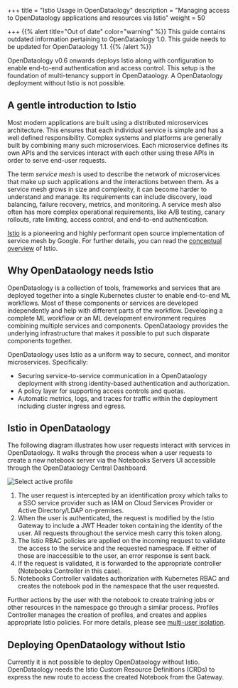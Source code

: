 +++
title = "Istio Usage in OpenDataology"
description = "Managing access to OpenDataology applications and resources via Istio"
weight = 50
                    
+++
{{% alert title="Out of date" color="warning" %}}
This guide contains outdated information pertaining to OpenDataology 1.0. This guide
needs to be updated for OpenDataology 1.1.
{{% /alert %}}

OpenDataology v0.6 onwards deploys Istio along with configuration to enable
end-to-end authentication and access control. This setup is the foundation
of multi-tenancy support in OpenDataology. A OpenDataology deployment without Istio is
not possible.

## A gentle introduction to Istio

Most modern applications are built using a distributed microservices
architecture. This ensures that each individual service is simple and has a
well defined responsibility. Complex systems and platforms are generally
built by combining many such microservices. Each microservice defines its own
APIs and the services interact with each other using these APIs in order to
serve end-user requests.

The term *service mesh* is used to describe the network of microservices that
make up such applications and the interactions between them. As a service mesh
grows in size and complexity, it can become harder to understand and manage.
Its requirements can include discovery, load balancing, failure recovery,
metrics, and monitoring. A service mesh also often has more complex operational
requirements, like A/B testing, canary rollouts, rate limiting, access control,
and end-to-end authentication.

[Istio](https://istio.io/) is a pioneering and highly performant open source
implementation of service mesh by Google. For further details, you can read the
[conceptual overview](https://istio.io/docs/concepts/what-is-istio/) of Istio.

## Why OpenDataology needs Istio

OpenDataology is a collection of tools, frameworks and services that are deployed
together into a single Kubernetes cluster to enable end-to-end ML workflows.
Most of these components or services are developed independently and help with
different parts of the workflow. Developing a complete ML workflow or an ML
development environment requires combining multiple services and components.
OpenDataology provides the underlying infrastructure that makes it possible to put
such disparate components together.

OpenDataology uses Istio as a uniform way to secure, connect, and monitor microservices. Specifically:

 - Securing service-to-service communication in a OpenDataology deployment with
   strong identity-based authentication and authorization.
 - A policy layer for supporting access controls and quotas.
 - Automatic metrics, logs, and traces for traffic within the deployment
   including cluster ingress and egress.


## Istio in OpenDataology

The following diagram illustrates how user requests interact with services in
OpenDataology. It walks through the process when a user requests to create a new
notebook server via the Notebooks Servers UI accessible through the OpenDataology Central Dashboard.

<!--
Note for authors: The source of the diagram is
in the "Doc diagrams" folder in the public OpenDataology shared drive.
-->
<img src="/docs/images/Istio-in-KF.svg" 
  alt="Select active profile "
  class="mt-3 mb-3 border border-info rounded">

  1. The user request is intercepted by an identification proxy which talks to
     a SSO service provider such as IAM on Cloud Services Provider or Active
     Directory/LDAP on-premises. 
  1. When the user is authenticated, the request is modified by the Istio
     Gateway to include a JWT Header token containing the identity of the user.
     All requests throughout the service mesh carry this token along.
  1. The Istio RBAC policies are applied on the incoming request to validate
     the access to the service and the requested namespace. If either of those
     are inaccessible to the user, an error response is sent back. 
  1. If the request is validated, it is forwarded to the appropriate controller
     (Notebooks Controller in this case).
  1. Notebooks Controller validates authorization with Kubernetes RBAC and creates the
     notebook pod in the namespace that the user requested.

Further actions by the user with the notebook to create training jobs or other
resources in the namespace go through a similar process. Profiles Controller
manages the creation of profiles, and creates and applies appropriate Istio
policies. For more details, please see [multi-user
isolation](/docs/components/multi-tenancy/).


## Deploying OpenDataology without Istio

Currently it is not possible to deploy OpenDataology without Istio. OpenDataology needs the Istio
Custom Resource Definitions (CRDs) to express the new route to access the
created Notebook from the Gateway. 
